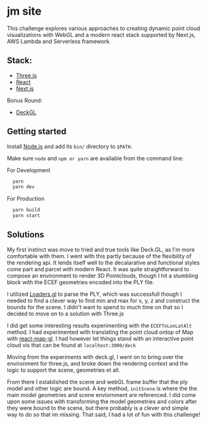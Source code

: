 # jm site

This challenge explores various approaches to creating dynamic point cloud visualizations with WebGL and a modern react stack supported by Next.js, AWS Lambda and Serverless framework.

## Stack:

- [Three.js](https://threejs.org/)
- [React](https://reactjs.org/)
- [Next.js](https://github.com/zeit/next.js)

Bonus Round:

- [DeckGL](https://deck.gl/)

## Getting started

Install [Node.js](https://nodejs.org/en/download/) and add its `bin/` directory to `$PATH`.

Make sure `node` and `npm or yarn` are available from the command line:

For Development
```bash
  yarn
  yarn dev
```

For Production
```bash
  yarn build
  yarn start
```


## Solutions

My first instinct was move to tried and true tools like Deck.GL, as I'm more comfortable with them. I went with this partly because of  the flexibility of the rendering api. It lends itself well to the decalarative and functional styles come part and parcel with modern React. It was quite straightforward to compose an environment to render 3D Pointclouds, though I hit a stumbling block with the ECEF geometries encoded into the PLY file.

I utilized [Loaders.gl](https://loaders.gl/) to parse the PLY, which was successfull though I needed to find a clever way to find min and max for x, y, z and construct the bounds for the scene. I didn't want to spend to much time on that so I decided to move on to a solution with Three.js

I did get some interesting results experimenting with the `ECEFToLonLatAlt` method. I had experimented with translating the point cloud ontop of Map with [react-map-gl](https://uber.github.io/react-map-gl/). I had however let things stand with an interactive point cloud vis that can be found at `localhost:3000/deck`

Moving from the experiments with deck.gl, I went on to bring over the environment for three.js, and broke down the rendering context and the logic to support the scene, geometries et all.

From there I established the scene and webGL frame buffer that the ply model and other logic are bound. A key method, `initScene` is where the the main model geometries and scene enviornment are referenced. I did come upon some issues with transforming the model geometries and colors after they were bound to the scene, but there probably is a clever and simple way to do so that im missing. That said, I had a lot of fun with this challenge!
